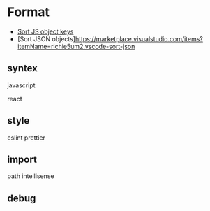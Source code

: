 # Format
- [Sort JS object keys](https://marketplace.visualstudio.com/items?itemName=zengxingxin.sort-js-object-keys)
- [Sort JSON objects]https://marketplace.visualstudio.com/items?itemName=richie5um2.vscode-sort-json


## syntex

javascript 

react

## style

eslint
prettier

## import

path intellisense

## debug
